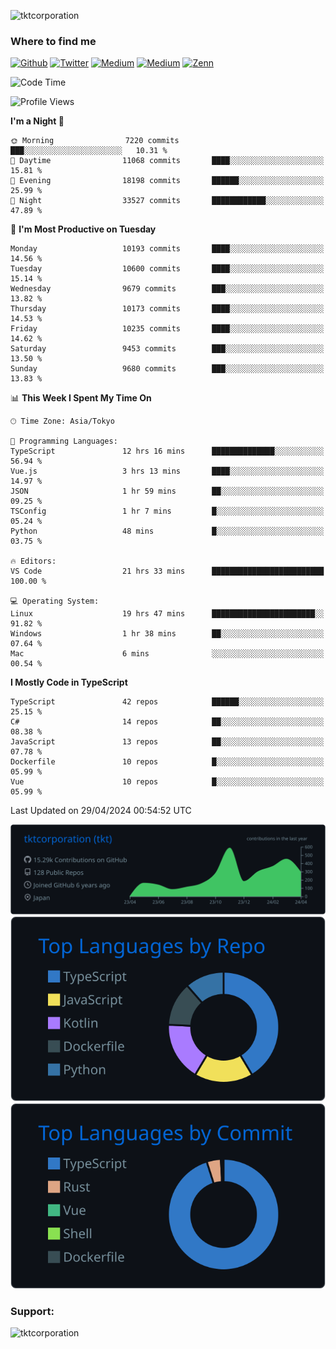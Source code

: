 <p align="left"> <img src="https://komarev.com/ghpvc/?username=tktcorporation&label=Profile%20views&color=0e75b6&style=flat" alt="tktcorporation" /> </p>

<h3>Where to find me</h3>
<p>
<a href="https://github.com/tktcorporation" target="_blank"><img alt="Github" src="https://img.shields.io/badge/GitHub-%2312100E.svg?&style=for-the-badge&logo=Github&logoColor=white" /></a>
<a href="https://twitter.com/tktcorporation" target="_blank"><img alt="Twitter" src="https://img.shields.io/badge/twitter-%231DA1F2.svg?&style=for-the-badge&logo=twitter&logoColor=white" /></a>
<a href="https://www.linkedin.com/in/tktcorporation" target="_blank"><img alt="Medium" src="https://img.shields.io/badge/linkdin-0a66c2.svg?&style=for-the-badge&logo=linkedin&logoColor=white" /></a>
<a href="https://qiita.com/tktcorporation" target="_blank"><img alt="Medium" src="https://img.shields.io/badge/qiita-55C500.svg?&style=for-the-badge&logo=qiita&logoColor=white" /></a>
<a href="https://zenn.dev/tktcorporation" target="_blank"><img alt="Zenn" src="https://img.shields.io/badge/Zenn-3EA8FF.svg?&style=for-the-badge&logo=Zenn&logoColor=white" /></a>
</p>
  
<!--START_SECTION:waka-->
![Code Time](http://img.shields.io/badge/Code%20Time-1%2C518%20hrs%2019%20mins-blue)

![Profile Views](http://img.shields.io/badge/Profile%20Views-0-blue)

**I'm a Night 🦉** 

```text
🌞 Morning                7220 commits        ███░░░░░░░░░░░░░░░░░░░░░░   10.31 % 
🌆 Daytime                11068 commits       ████░░░░░░░░░░░░░░░░░░░░░   15.81 % 
🌃 Evening                18198 commits       ██████░░░░░░░░░░░░░░░░░░░   25.99 % 
🌙 Night                  33527 commits       ████████████░░░░░░░░░░░░░   47.89 % 
```
📅 **I'm Most Productive on Tuesday** 

```text
Monday                   10193 commits       ████░░░░░░░░░░░░░░░░░░░░░   14.56 % 
Tuesday                  10600 commits       ████░░░░░░░░░░░░░░░░░░░░░   15.14 % 
Wednesday                9679 commits        ███░░░░░░░░░░░░░░░░░░░░░░   13.82 % 
Thursday                 10173 commits       ████░░░░░░░░░░░░░░░░░░░░░   14.53 % 
Friday                   10235 commits       ████░░░░░░░░░░░░░░░░░░░░░   14.62 % 
Saturday                 9453 commits        ███░░░░░░░░░░░░░░░░░░░░░░   13.50 % 
Sunday                   9680 commits        ███░░░░░░░░░░░░░░░░░░░░░░   13.83 % 
```


📊 **This Week I Spent My Time On** 

```text
🕑︎ Time Zone: Asia/Tokyo

💬 Programming Languages: 
TypeScript               12 hrs 16 mins      ██████████████░░░░░░░░░░░   56.94 % 
Vue.js                   3 hrs 13 mins       ████░░░░░░░░░░░░░░░░░░░░░   14.97 % 
JSON                     1 hr 59 mins        ██░░░░░░░░░░░░░░░░░░░░░░░   09.25 % 
TSConfig                 1 hr 7 mins         █░░░░░░░░░░░░░░░░░░░░░░░░   05.24 % 
Python                   48 mins             █░░░░░░░░░░░░░░░░░░░░░░░░   03.75 % 

🔥 Editors: 
VS Code                  21 hrs 33 mins      █████████████████████████   100.00 % 

💻 Operating System: 
Linux                    19 hrs 47 mins      ███████████████████████░░   91.82 % 
Windows                  1 hr 38 mins        ██░░░░░░░░░░░░░░░░░░░░░░░   07.64 % 
Mac                      6 mins              ░░░░░░░░░░░░░░░░░░░░░░░░░   00.54 % 
```

**I Mostly Code in TypeScript** 

```text
TypeScript               42 repos            ██████░░░░░░░░░░░░░░░░░░░   25.15 % 
C#                       14 repos            ██░░░░░░░░░░░░░░░░░░░░░░░   08.38 % 
JavaScript               13 repos            ██░░░░░░░░░░░░░░░░░░░░░░░   07.78 % 
Dockerfile               10 repos            █░░░░░░░░░░░░░░░░░░░░░░░░   05.99 % 
Vue                      10 repos            █░░░░░░░░░░░░░░░░░░░░░░░░   05.99 % 
```




 Last Updated on 29/04/2024 00:54:52 UTC
<!--END_SECTION:waka-->

[![](https://raw.githubusercontent.com/tktcorporation/tktcorporation/master/profile-summary-card-output/github_dark/0-profile-details.svg)](https://github.com/vn7n24fzkq/github-profile-summary-cards)
[![](https://raw.githubusercontent.com/tktcorporation/tktcorporation/master/profile-summary-card-output/github_dark/1-repos-per-language.svg)](https://github.com/vn7n24fzkq/github-profile-summary-cards) [![](https://raw.githubusercontent.com/tktcorporation/tktcorporation/master/profile-summary-card-output/github_dark/2-most-commit-language.svg)](https://github.com/vn7n24fzkq/github-profile-summary-cards)

<h3 align="left">Support:</h3>
<p><a href="https://www.buymeacoffee.com/tktcorporation"> <img align="left" src="https://cdn.buymeacoffee.com/buttons/v2/default-yellow.png" height="50" width="210" alt="tktcorporation" /></a></p><br><br>
